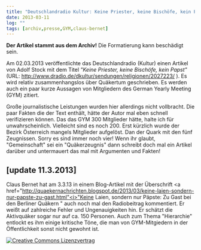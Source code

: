 ```yaml
---
title: "Deutschlandradio Kultur: Keine Priester, keine Bischöfe, kein Papst [update 11.3.2013]"
date: 2013-03-11
log: ""
tags: [archiv,presse,GYM,claus-bernet]
---
```

**Der Artikel stammt aus dem Archiv!** Die Formatierung kann beschädigt sein.

Am 02.03.2013 veröffentlichte das Deutschlandradio (Kultur) einen Artikel von  Adolf Stock mit dem Titel <i>"Keine Priester, keine Bischöfe, kein Papst"</i> (URL: http://www.dradio.de/dkultur/sendungen/religionen/2027223/ ). Es wird relativ zusammenhangslos über Quäkertum geschrieben. Es werden auch ein paar kurze Aussagen von Mitgliedern des German Yearly Meeting (GYM) zitiert. 

Große journalistische Leistungen wurden hier allerdings nicht vollbracht. Die paar Fakten die der Text enthält, hätte der Autor mal eben schnell verifizieren können. Das das GYM 300 Mitglieder hätte, halte ich für unwahrscheinlich. Vielleicht sind es noch 200. Erst kürzlich wurde der Bezirk Österreich mangels Mitglieder aufgelöst. Dan der Quark mit den fünf Zeugnissen. Sorry es sind immer noch vier! Wenn ihr glaubt, "Gemeinschaft" sei ein "Quäkerzeugnis" dann schreibt doch mal ein Artikel darüber und untermauert das mal mit Argumenten und Fakten!
## [update 11.3.2013] ##

Claus Bernet hat am  3.3.13 in einem Blog-Artikel mit der Überschrift <a href="http://quaekernachrichten.blogspot.de/2013/03/keine-laien-sondern-nur-papste-zu-gast.html"<i>"Keine Laien, sondern nur Päpste: Zu Gast bei den Berliner Quäkern "</i></a> auch noch mal den Radiobeitrag kommentiert. Er weißt auf zahlreiche Fehler und Ungenauigkeiten hin. Er schätzt die Aktivquäker sogar nur auf ca. 150 Personen. Auch zum Thema "Hierarchie" entlockt es ihm einige kritische Töne, die man von GYM-Mitgiedern in der Öffentlichkeit sonst nicht gewohnt ist.


<a rel="license" href="http://creativecommons.org/licenses/by-sa/3.0/"><img alt="Creative Commons Lizenzvertrag" style="border-width:0" src="http://i.creativecommons.org/l/by-sa/3.0/88x31.png" /></a>

